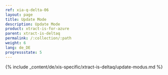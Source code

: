 ```yaml
---
ref: xia-q-delta-06
layout: page
title: Update Mode
description: Update Mode
product: xtract-is-for-azure
parent: xtract-is-deltaq
permalink: /:collection/:path
weight: 6
lang: de_DE
progressstate: 5
---
```

{% include _content/de/xis-specific/xtract-is-deltaq/update-modus.md %}
